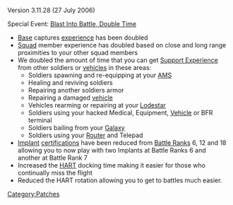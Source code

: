 Version 3.11.28 (27 July 2006)

Special Event: [Blast Into Battle, Double
Time](Blast_Into_Battle.md,_Double_Time)

- [Base](../Facility.md) captures
  [experience](Experience.md) has been doubled
- [Squad](../Squad.md) member experience has doubled based on
  close and long range proximities to your other squad members
- We doubled the amount of time that you can get [Support
  Experience](../Support_Experience_Points.md) from other
  soldiers or [vehicles](Vehicle.md) in these areas:
  - Soldiers spawning and re-equipping at your
    [AMS](../Advanced_Mobile_Station.md)
  - Healing and reviving soldiers
  - Repairing another soldiers armor
  - Repairing a damaged [vehicle](Vehicle.md)
  - Vehicles rearming or repairing at your
    [Lodestar](../Lodestar.md)
  - Soldiers using your hacked Medical, Equipment,
    [Vehicle](../Vehicle.md) or BFR terminal
  - Soldiers bailing from your [Galaxy](../Galaxy.md)
  - Soldiers using your [Router](../Router.md) and Telepad
- [Implant](../Implant.md)
  [certifications](Certification.md) have been reduced from
  [Battle Ranks](../Battle_Rank.md) 6, 12 and 18 allowing you to
  now play with two Implants at Battle Ranks 6 and another at Battle
  Rank 7
- Increased the [HART](../HART.md) docking time making it easier
  for those who continually miss the flight
- Reduced the HART rotation allowing you to get to battles much
  easier.

[Category:Patches](../Category:Patches.md)
